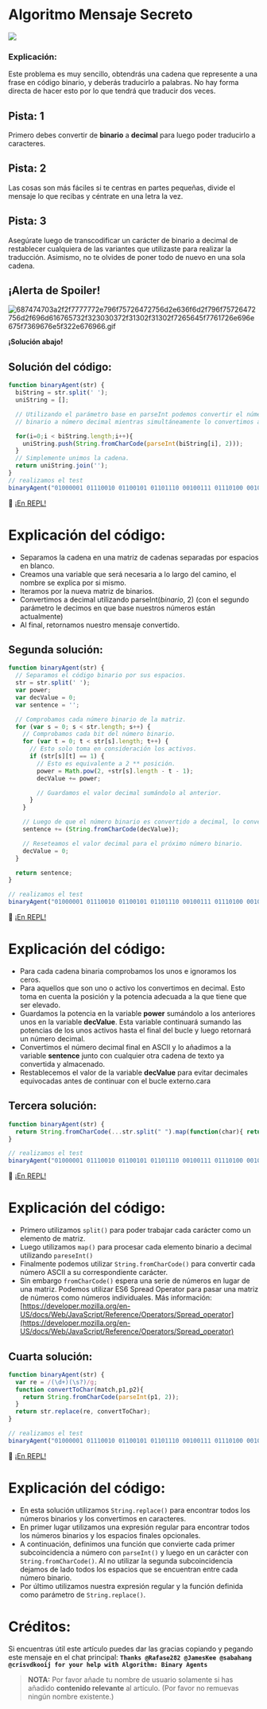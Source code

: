 # Algoritmo Mensaje Secreto
![](https://i.imgur.com/HSwaSFK.jpg)
### Explicación:
Este problema es muy sencillo, obtendrás una cadena que represente a una frase en código binario, y deberás traducirlo a palabras. No hay forma directa de hacer esto por lo que tendrá que traducir dos veces.
## Pista: 1
Primero debes convertir de **binario** a **decimal** para luego poder traducirlo a caracteres.
## Pista: 2

Las cosas son más fáciles si te centras en partes pequeñas, divide el mensaje lo que recibas y céntrate en una letra la vez.

## Pista: 3

Asegúrate luego de transcodificar un carácter de binario a decimal de restablecer cualquiera de las variantes que utilizaste para realizar la traducción. Asimismo, no te olvides de poner todo de nuevo en una sola cadena.

## ¡Alerta de Spoiler!

![687474703a2f2f7777772e796f75726472756d2e636f6d2f796f75726472756d2f696d616765732f323030372f31302f31302f7265645f7761726e696e675f7369676e5f322e676966.gif](https://files.gitter.im/FreeCodeCamp/Wiki/nlOm/thumb/687474703a2f2f7777772e796f75726472756d2e636f6d2f796f75726472756d2f696d616765732f323030372f31302f31302f7265645f7761726e696e675f7369676e5f322e676966.gif)

**¡Solución abajo!**
## Solución del código:
```javascript
function binaryAgent(str) {
  biString = str.split(' ');
  uniString = [];

  // Utilizando el parámetro base en parseInt podemos convertir el número
  // binario a número decimal mientras simultáneamente lo convertimos a carácter.

  for(i=0;i < biString.length;i++){
    uniString.push(String.fromCharCode(parseInt(biString[i], 2))); 
  }
  // Simplemente unimos la cadena.
  return uniString.join('');
}
// realizamos el test
binaryAgent("01000001 01110010 01100101 01101110 00100111 01110100 00100000 01100010 01101111 01101110 01100110 01101001 01110010 01100101 01110011 00100000 01100110 01110101 01101110 00100001 00111111");
```

:rocket: [¡En REPL!](https://repl.it/CLnm/0)

# Explicación del código:

- Separamos la cadena en una matriz de cadenas separadas por espacios en blanco.
- Creamos una variable que será necesaria a lo largo del camino, el nombre se explica por si mismo.
- Iteramos por la nueva matriz de binarios.
- Convertimos a decimal utilizando parseInt(_binario_, 2) (con el segundo parámetro le decimos en que base nuestros números están actualmente)
- Al final, retornamos nuestro mensaje convertido.

## Segunda solución:

```javascript
function binaryAgent(str) {
  // Separamos el código binario por sus espacios.
  str = str.split(' ');
  var power;
  var decValue = 0;
  var sentence = '';

  // Comprobamos cada número binario de la matriz.
  for (var s = 0; s < str.length; s++) {
    // Comprobamos cada bit del número binario.
    for (var t = 0; t < str[s].length; t++) {
      // Esto solo toma en consideración los activos.
      if (str[s][t] == 1) {
        // Esto es equivalente a 2 ** posición.
        power = Math.pow(2, +str[s].length - t - 1);
        decValue += power;

        // Guardamos el valor decimal sumándolo al anterior.
      }
    }

    // Luego de que el número binario es convertido a decimal, lo convertimos en una cadena y lo guardamos.
    sentence += (String.fromCharCode(decValue));

    // Reseteamos el valor decimal para el próximo número binario.
    decValue = 0;
  }

  return sentence;
}

// realizamos el test
binaryAgent("01000001 01110010 01100101 01101110 00100111 01110100 00100000 01100010 01101111 01101110 01100110 01101001 01110010 01100101 01110011 00100000 01100110 01110101 01101110 00100001 00111111");
```

:rocket: [¡En REPL!](https://repl.it/CLno/0)

# Explicación del código:

- Para cada cadena binaria comprobamos los unos e ignoramos los ceros.
- Para aquellos que son uno o activo los convertimos en decimal. Esto toma en cuenta la posición y la potencia adecuada a la que tiene que ser elevado.
- Guardamos la potencia en la variable **power** sumándolo a los anteriores unos en la variable **decValue**. Esta variable continuará sumando las potencias de los unos activos hasta el final del bucle y luego retornará un número decimal.
- Convertimos el número decimal final en ASCII y lo añadimos a la variable **sentence** junto con cualquier otra cadena de texto ya convertida y almacenado.
- Restablecemos el valor de la variable **decValue** para evitar decimales equivocadas antes de continuar con el bucle externo.cara

## Tercera solución:

```javascript
function binaryAgent(str) {
  return String.fromCharCode(...str.split(" ").map(function(char){ return parseInt(char, 2); }));
}

// realizamos el test
binaryAgent("01000001 01110010 01100101 01101110 00100111 01110100 00100000 01100010 01101111 01101110 01100110 01101001 01110010 01100101 01110011 00100000 01100110 01110101 01101110 00100001 00111111");
```

:rocket: [¡En REPL!](https://repl.it/CLnp/0)

# Explicación del código:

- Primero utilizamos `split()` para poder trabajar cada carácter como un elemento de matriz.
- Luego utilizamos `map()` para procesar cada elemento binario a decimal utilizando `pareseInt()`
- Finalmente podemos utilizar `String.fromCharCode()` para convertir cada número ASCII a su correspondiente carácter.
- Sin embargo `fromCharCode()` espera una serie de números en lugar de una matriz. Podemos utilizar ES6 Spread Operator para pasar una matriz de números como números individuales. Más información: [https://developer.mozilla.org/en-US/docs/Web/JavaScript/Reference/Operators/Spread_operator](https://developer.mozilla.org/en-US/docs/Web/JavaScript/Reference/Operators/Spread_operator)

## Cuarta solución:

```javascript
function binaryAgent(str) {
  var re = /(\d+)(\s?)/g;
  function convertToChar(match,p1,p2){
    return String.fromCharCode(parseInt(p1, 2));
  }
  return str.replace(re, convertToChar);
}

// realizamos el test
binaryAgent("01000001 01110010 01100101 01101110 00100111 01110100 00100000 01100010 01101111 01101110 01100110 01101001 01110010 01100101 01110011 00100000 01100110 01110101 01101110 00100001 00111111");
```

:rocket: [¡En REPL!](https://repl.it/CLnr/0)

# Explicación del código:

- En esta solución utilizamos `String.replace()` para encontrar todos los números binarios y los convertimos en caracteres.
- En primer lugar utilizamos una expresión regular para encontrar todos los números binarios y los espacios finales opcionales.
- A continuación, definimos una función que convierte cada primer subcoincidencia a número con `parseInt()` y luego en un carácter con `String.fromCharCode()`. Al no utilizar la segunda subcoincidencia dejamos de lado todos los espacios que se encuentran entre cada número binario.
- Por último utilizamos nuestra expresión regular y la función definida como parámetro de `String.replace()`.

# Créditos:

Si encuentras útil este artículo puedes dar las gracias copiando y pegando este mensaje en el chat principal: **`Thanks @Rafase282 @JamesKee @sabahang @crisvdkooij for your help with Algorithm: Binary Agents`**

> **NOTA:** Por favor añade tu nombre de usuario solamente si has añadido **contenido relevante** al artículo. (Por favor no remuevas ningún nombre existente.)
